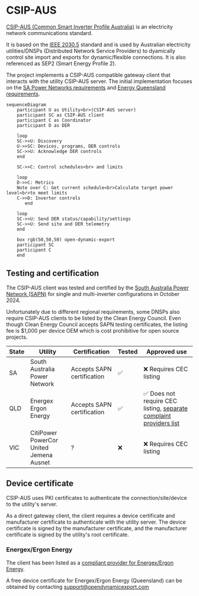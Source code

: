 # CSIP-AUS

[CSIP-AUS (Common Smart Inverter Profile Australia)](https://arena.gov.au/assets/2021/09/common-smart-inverter-profile-australia.pdf) is an electricity network communications standard. 

It is based on the [IEEE 2030.5](https://standards.ieee.org/ieee/2030.5/5897/) standard and is used by Australian electricity utilities/DNSPs (Distributed Network Service Providers) to dyamically control site import and exports for dynamic/flexible connections. It is also referenced as SEP2 (Smart Energy Profile 2).

The project implements a CSIP-AUS compatible gateway client that interacts with the utility CSIP-AUS server. The initial implementation focuses on the [SA Power Networks requirements](https://www.talkingpower.com.au/71619/widgets/376925/documents/239205) and [Energy Queensland requirements](https://www.energex.com.au/__data/assets/pdf_file/0007/1072618/SEP2-Client-Handbook-13436740.pdf).

```mermaid
sequenceDiagram
    participant U as Utility<br>(CSIP-AUS server)
    participant SC as CSIP-AUS client
    participant C as Coordinator
    participant D as DER

    loop
    SC->>U: Discovery
    U->>SC: Devices, programs, DER controls
    SC->>U: Acknowledge DER controls
    end

    SC->>C: Control schedules<br> and limits

    loop
    D->>C: Metrics
    Note over C: Get current schedule<br>Calculate target power level<br>to meet limits
    C->>D: Inverter controls
       end

    loop
    SC->>U: Send DER status/capability/settings
    SC->>U: Send site and DER telemetry
    end

    box rgb(50,50,50) open-dynamic-export 
    participant SC
    participant C
    end
```

## Testing and certification

The CSIP-AUS client was tested and certified by the [South Australia Power Network (SAPN)](https://www.talkingpower.com.au/techproviders) for single and multi-inverter configurations in October 2024.

Unfortunately due to different regional requirements, some DNSPs also require CSIP-AUS clients to be listed by the Clean Energy Council. Even though Clean Energy Council accepts SAPN testing certificates, the listing fee is $1,000 per device OEM which is cost prohibitive for open source projects.

| State | Utility                       | Certification              | Tested             | Approved use                                                                                                                                                                                      |
|-------|-------------------------------|----------------------------|--------------------|---------------------------------------------------------------------------------------------------------------------------------------------------------------------------------------------------|
| SA    | South Australia Power Network | Accepts SAPN certification | :white_check_mark: | :x: Requires CEC listing                                                                                                                                                                          |
| QLD   | Energex<br>Ergon Energy       | Accepts SAPN certification | :white_check_mark: | :white_check_mark: Does not require CEC listing,  [separate complaint providers list](https://www.energex.com.au/__data/assets/pdf_file/0005/1097744/Dynamic-Connections-Compliant-Providers.pdf) |
| VIC | CitiPower<br>PowerCor<br>United<br>Jemena<br>Ausnet | ? | :x: | :x: Requires CEC listing |


## Device certificate

CSIP-AUS uses PKI certificates to authenticate the connection/site/device to the utility's server.

As a direct gateway client, the client requires a device certificate and manufacturer certificate to authenticate with the utility server. The device certificate is signed by the manufacturer certificate, and the manufacturer certificate is signed by the utility's root certificate.

### Energex/Ergon Energy

The client has been listed as a [compliant provider for Energex/Ergon Energy](https://www.energex.com.au/__data/assets/pdf_file/0005/1097744/Dynamic-Connections-Compliant-Providers.pdf).

A free device certificate for Energex/Ergon Energy (Queensland) can be obtained by contacting support@opendynamicexport.com